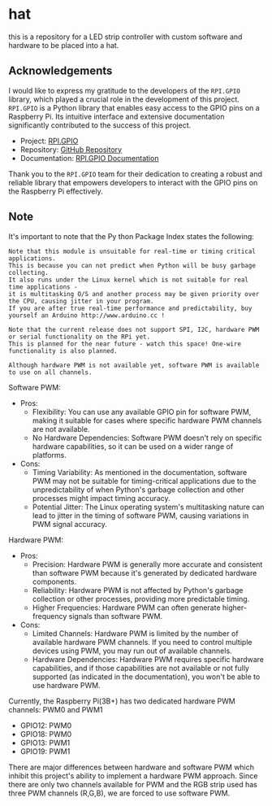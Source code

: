 # hat

 this is a repository for a LED strip controller with custom software and hardware to be placed into a hat.

## Acknowledgements

I would like to express my gratitude to the developers of the `RPI.GPIO` library, which played a crucial role in the development of this project. `RPI.GPIO` is a Python library that enables easy access to the GPIO pins on a Raspberry Pi. Its intuitive interface and extensive documentation significantly contributed to the success of this project.

- Project: [RPI.GPIO](https://pypi.org/project/RPi.GPIO/)
- Repository: [GitHub Repository](https://github.com/Tieske/rpi-gpio)
- Documentation: [RPI.GPIO Documentation](https://sourceforge.net/p/raspberry-gpio-python/wiki/Home/)

Thank you to the `RPI.GPIO` team for their dedication to creating a robust and reliable library that empowers developers to interact with the GPIO pins on the Raspberry Pi effectively.

## Note

It's important to note that the Py thon Package Index states the following:

```
Note that this module is unsuitable for real-time or timing critical applications. 
This is because you can not predict when Python will be busy garbage collecting. 
It also runs under the Linux kernel which is not suitable for real time applications - 
it is multitasking O/S and another process may be given priority over the CPU, causing jitter in your program. 
If you are after true real-time performance and predictability, buy yourself an Arduino http://www.arduino.cc !

Note that the current release does not support SPI, I2C, hardware PWM or serial functionality on the RPi yet. 
This is planned for the near future - watch this space! One-wire functionality is also planned.

Although hardware PWM is not available yet, software PWM is available to use on all channels.
```

Software PWM:
- Pros:
    - Flexibility: You can use any available GPIO pin for software PWM, making it suitable for cases where specific hardware PWM channels are not available.
    - No Hardware Dependencies: Software PWM doesn't rely on specific hardware capabilities, so it can be used on a wider range of platforms.
- Cons:
    - Timing Variability: As mentioned in the documentation, software PWM may not be suitable for timing-critical applications due to the unpredictability of when Python's garbage collection and other processes might impact timing accuracy.
    - Potential Jitter: The Linux operating system's multitasking nature can lead to jitter in the timing of software PWM, causing variations in PWM signal accuracy.

Hardware PWM:
- Pros:
    - Precision: Hardware PWM is generally more accurate and consistent than software PWM because it's generated by dedicated hardware components.
    - Reliability: Hardware PWM is not affected by Python's garbage collection or other processes, providing more predictable timing.
    - Higher Frequencies: Hardware PWM can often generate higher-frequency signals than software PWM.
- Cons:
    - Limited Channels: Hardware PWM is limited by the number of available hardware PWM channels. If you need to control multiple devices using PWM, you may run out of available channels.
    - Hardware Dependencies: Hardware PWM requires specific hardware capabilities, and if those capabilities are not available or not fully supported (as indicated in the documentation), you won't be able to use hardware PWM.

Currently, the Raspberry Pi(3B+) has two dedicated hardware PWM channels: PWM0 and PWM1
- GPIO12:	PWM0
- GPIO18:	PWM0
- GPIO13:	PWM1
- GPIO19:	PWM1

There are major differences between hardware and software PWM which inhibit this project's ability to implement a hardware PWM approach. Since there are only two channels available for PWM and the RGB strip used has three PWM channels (R,G,B), we are forced to use software PWM. 
